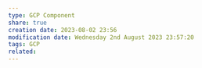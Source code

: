 ```yaml
---
type: GCP Component 
share: true
creation date: 2023-08-02 23:56
modification date: Wednesday 2nd August 2023 23:57:20
tags: GCP
related:
---
```



